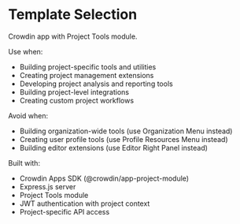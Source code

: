 # Template Selection

Crowdin app with Project Tools module.

Use when:
- Building project-specific tools and utilities
- Creating project management extensions
- Developing project analysis and reporting tools
- Building project-level integrations
- Creating custom project workflows

Avoid when:
- Building organization-wide tools (use Organization Menu instead)
- Creating user profile tools (use Profile Resources Menu instead)
- Building editor extensions (use Editor Right Panel instead)

Built with:
- Crowdin Apps SDK (@crowdin/app-project-module)
- Express.js server
- Project Tools module
- JWT authentication with project context
- Project-specific API access
